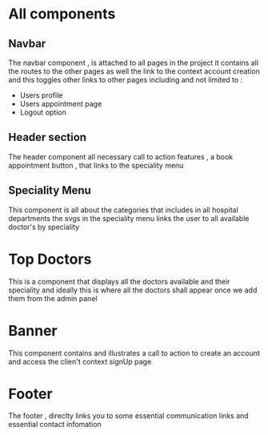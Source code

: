 # All components

## Navbar

The navbar component , is attached to all pages in the project
it contains all the routes to the other pages as well the link to the context
account creation and this toggles other links to other pages including and not limited to :

- Users profile
- Users appointment page
- Logout option

## Header section

The header component all necessary call to action features , a book appointment button ,
that links to the speciality menu

## Speciality Menu

This component is all about the categories that includes in all hospital departments
the svgs in the speciality menu links the user to all available doctor's by speciality

# Top Doctors

This is a component that displays all the doctors available and their speciality
and ideally this is where all the doctors shall appear once we add them from the admin panel

# Banner

This component contains and illustrates a call to action to create an account
and access the clien't context signUp page

# Footer

The footer , direclty links you to some essential communication links and essential contact infomation

